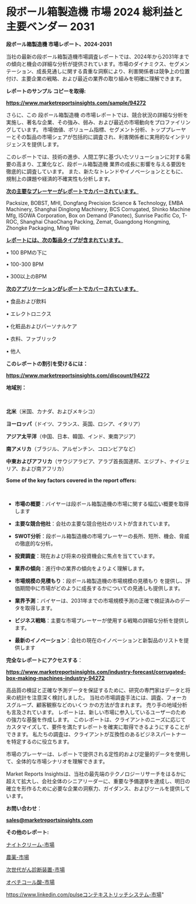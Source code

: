 # 段ボール箱製造機 市場 2024 総利益と主要ベンダー 2031

<strong>段ボール箱製造機 市場レポート、2024-2031</strong>

当社の最新の段ボール箱製造機市場調査レポートでは、2024年から2031年までの傾向と機会の詳細な分析が提供されています。市場のダイナミクス、セグメンテーション、成長見通しに関する貴重な洞察により、利害関係者は競争上の位置付け、主要企業の戦略、および最近の業界の取り組みを明確に理解できます。



<strong>レポートのサンプル コピーを取得:</strong> <a href=https://www.marketreportsinsights.com/sample/94272>

<strong><u>https://www.marketreportsinsights.com/sample/94272</u></strong></a>

さらに、この 段ボール箱製造機 の市場レポートでは、競合状況の詳細な分析を実施し、著名な企業、その強み、弱み、および最近の市場動向をプロファイリングしています。 市場価値、ボリューム指標、セグメント分析、トッププレーヤーとその製品の市場シェアが包括的に調査され、利害関係者に実用的なインテリジェンスを提供します。

このレポートでは、技術の進歩、人間工学に基づいたソリューションに対する需要の高まり、工業化など、段ボール箱製造機 業界の成長に影響を与える要因を徹底的に調査しています。 また、新たなトレンドやイノベーションとともに、規制上の課題や経済的不確実性も分析します。



<strong><u>次の主要なプレーヤーがレポートでカバーされています。</u></strong>

Packsize, BOBST, MHI, Dongfang Precision Science & Technology, EMBA Machinery, Shanghai Dinglong Machinery, BCS Corrugated, Shinko Machine Mfg, ISOWA Corporation, Box on Demand (Panotec), Sunrise Pacific Co, T-ROC, Shanghai ChaoChang Packing, Zemat, Guangdong Hongming, Zhongke Packaging, Ming Wei



<strong><u><b>レポートには、次の製品タイプが含まれています。</b></u></strong>

• 100 BPMの下に

• 100-300 BPM

• 300以上のBPM



<strong><u><b>次のアプリケーションがレポートでカバーされています。</b></u></strong>

• 食品および飲料

• エレクトロニクス

• 化粧品およびパーソナルケア

• 衣料、ファブリック

• 他人



<strong><b>このレポートの割引を受けるには：</b></strong>

<a href=https://www.marketreportsinsights.com/discount/94272>

<strong><u>https://www.marketreportsinsights.com/discount/94272</u></strong></a>



<strong>地域別：</strong>

<strong> </strong>



<strong>北米</strong>（米国、カナダ、およびメキシコ）



<strong>ヨーロッパ</strong>（ドイツ、フランス、英国、ロシア、イタリア）



<strong>アジア太平洋</strong>（中国、日本、韓国、インド、東南アジア）



<strong>南アメリカ</strong>（ブラジル、アルゼンチン、コロンビアなど）



<strong>中東およびアフリカ</strong>（サウジアラビア、アラブ首長国連邦、エジプト、ナイジェリア、および南アフリカ）



<strong>Some of the key factors covered in the report offers:</strong>

<strong> </strong>
<ul>
  <li>

<strong>市場の概要</strong>：バイヤーは段ボール箱製造機の市場に関する幅広い概要を取得します</li>
  <li>

<strong>主要な競合他社</strong>：会社の主要な競合他社のリストが含まれています。</li>
  <li>

<strong>SWOT分析</strong>：段ボール箱製造機の市場プレーヤーの長所、短所、機会、脅威の徹底的な分析。</li>
  <li>

<strong>投資調査</strong>：現在および将来の投資機会に焦点を当てています。</li>
  <li>

<strong>業界の傾向</strong>：進行中の業界の傾向をよりよく理解します。</li>
  <li>

<strong>市場規模の見積もり</strong>：段ボール箱製造機の市場規模の見積もり を提供し、評価期間中に市場がどのように成長するかについての見通しも提供します。</li>
  <li>

<strong>業界予測</strong>：バイヤーは、2031年までの市場規模予測の正確で検証済みのデータを取得します。</li>
  <li>

<strong>ビジネス戦略</strong>：主要な市場プレーヤーが使用する戦略の詳細な分析を提供します。</li>
  <li>

<strong>最新のイノベーション</strong>：会社の現在のイノベーションと新製品のリストを提供します</li>
</ul>


<strong>完全なレポートにアクセスする</strong>：

<a href=https://www.marketreportsinsights.com/industry-forecast/corrugated-box-making-machines-industry-94272>

<strong><u>https://www.marketreportsinsights.com/industry-forecast/corrugated-box-making-machines-industry-94272</u></strong></a>

高品質の検証と正確な予測データを保証するために、研究の専門家はデータと将来の統計を注意深く検討しました。 当社の市場調査手法には、調査、フォーカスグループ、顧客観察などのいくつ かの方法が含まれます。 売り手の地域分析も言及されています。 レポートは、新しい市場に参入しているユーザーのための強力な基盤を作成します。 このレポートは、クライアントのニーズに応じてカスタマイズして、要件を満たすレポートを確実に取得できるようにすることができます。 私たちの調査は、クライアントが互換性のあるビジネスパートナーを特定するのに役立ちます。

市場のプレーヤーは、レポートで提供される定性的および定量的データを使用して、全体的な市場シナリオを理解できます。

Market Reports Insightsは、当社の最先端のテクノロジーリサーチをはるかに超えて拡大し、会社全体のシニアリーダーに、重要な予備選挙を達成し、明日の確立を形作るために必要な企業の洞察力、ガイダンス、およびツールを提供しています。



<strong><b>お問い合わせ</b></strong>：

<a href=mailto:sales@marketreportsinsights.com>

<strong><u>sales@marketreportsinsights.com</u></strong></a>



<strong>その他のレポート:</strong>

<a href=https://www.linkedin.com/pulse/ナイトクリーム-市場-2023-推進要因と成長機会-2030-data-dive-discoveries-24-analysis-xqfmf/>ナイトクリーム-市場</a>

<a href=https://www.linkedin.com/pulse/農薬-市場-2023-推進要因と成長機会-2030-consumer-connection-collective-360-uyhjf/>農薬-市場</a>

<a href=https://www.linkedin.com/pulse/次世代がん診断装置-市場-2023-総合分析と事業成長戦略-2030-pr-news-hub-waikf/>次世代がん診断装置-市場</a>

<a href=https://www.linkedin.com/pulse/オベチコール酸-市場-2023-総合分析と事業成長戦略-2030-pr-news-hub-dqw4f/>オベチコール酸-市場</a>

<a href=https://www.linkedin.com/pulseコンテキストリッチシステム-市場-2030-年までの需要に焦点を当てた-2023-fdbrf/>https://www.linkedin.com/pulseコンテキストリッチシステム-市場</a>"
